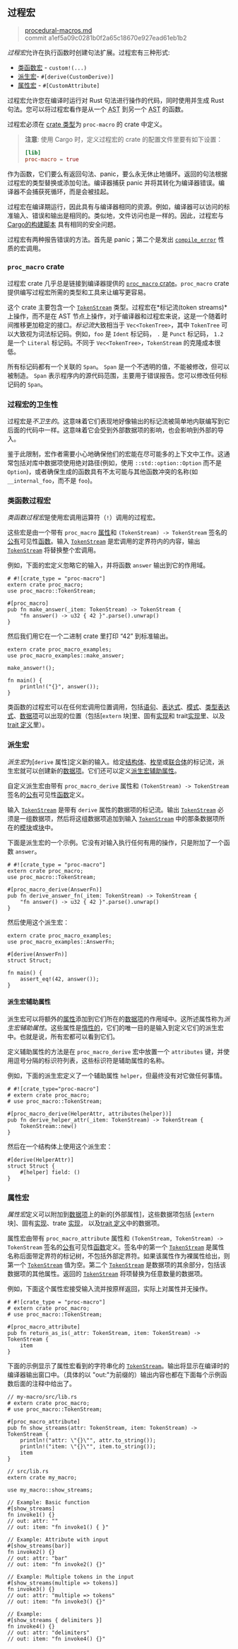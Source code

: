 ## 过程宏

>[procedural-macros.md](https://github.com/rust-lang/reference/blob/master/src/procedural-macros.md)\
>commit a1ef5a09c0281b0f2a65c18670e927ead61eb1b2

*过程宏*允许在执行函数时创建句法扩展。过程宏有三种形式:

* [类函数宏] - `custom!(...)`
* [派生宏]- `#[derive(CustomDerive)]`
* [属性宏] - `#[CustomAttribute]`

过程宏允许您在编译时运行对 Rust 句法进行操作的代码，同时使用并生成 Rust 句法。您可以将过程宏看作是从一个 <abbr title="抽象句法树：Abstract Syntax Tree">AST</abbr> 到另一个 <abbr title="抽象句法树：Abstract Syntax Tree">AST</abbr> 的函数。

过程宏必须在 [crate 类型]为 `proc-macro` 的 crate 中定义。

> **注意**: 使用 Cargo 时，定义过程宏的 crate 的配置文件里要有如下设置：
>
> ```toml
> [lib]
> proc-macro = true
> ```

作为函数，它们要么有返回句法、panic，要么永无休止地循环。返回的句法根据过程宏的类型替换或添加句法。编译器捕获 panic 并将其转化为编译器错误。编译器不会捕获死循环，而是会被挂起。

过程宏在编译期运行，因此具有与编译器相同的资源。例如，编译器可以访问的标准输入、错误和输出是相同的。类似地，文件访问也是一样的。因此，过程宏与 [Cargo的构建脚本] 具有相同的安全问题。

过程宏有两种报告错误的方法。首先是 panic；第二个是发出 [`compile_error`] 性质的宏调用。

### `proc_macro` crate

过程宏 crate 几乎总是链接到编译器提供的 [`proc_macro` crate]。`proc_macro` crate 提供编写过程宏所需的类型和工具来让编写更容易。

这个 crate 主要包含一个 [`TokenStream`] 类型。过程宏在*标记流(token streams)*上操作，而不是在 AST 节点上操作，对于编译器和过程宏来说，这是一个随着时间推移更加稳定的接口。*标记流*大致相当于 `Vec<TokenTree>`，其中 `TokenTree` 可以大致视为词法标记码。例如，`foo` 是 `Ident` 标记码， `.` 是 `Punct` 标记码， `1.2` 是一个 `Literal` 标记码。不同于 `Vec<TokenTree>`，`TokenStream` 的克隆成本很低。

所有标记码都有一个关联的 `Span`。 `Span` 是一个不透明的值，不能被修改，但可以被制造。 `Span` 表示程序内的源代码范围，主要用于错误报告。您可以修改任何标记码的 `Span`。

### 过程宏的卫生性

过程宏是*不卫生的*。这意味着它们表现地好像输出的标记流被简单地内联编写到它后面的代码中一样。这意味着它会受到外部数据项的影响，也会影响到外部的导入。

鉴于此限制，宏作者需要小心地确保他们的宏能在尽可能多的上下文中工作。这通常包括对库中数据项使用绝对路径(例如，使用 `::std::option::Option` 而不是 `Option`)，或者确保生成的函数具有不太可能与其他函数冲突的名称(如`__internal_foo`，而不是 `foo`)。

### 类函数过程宏

*类函数过程宏*是使用宏调用运算符（`!`）调用的过程宏。

这些宏是由一个带有 `proc_macro` [属性]和 `(TokenStream) -> TokenStream` 签名的 [公有]可见性[函数]。输入 [`TokenStream`] 是宏调用的定界符内的内容，输出 [`TokenStream`] 将替换整个宏调用。

例如，下面的宏定义忽略它的输入，并将函数 `answer` 输出到它的作用域。

<!-- ignore: test doesn't support proc-macro -->
```rust,ignore
# #![crate_type = "proc-macro"]
extern crate proc_macro;
use proc_macro::TokenStream;

#[proc_macro]
pub fn make_answer(_item: TokenStream) -> TokenStream {
    "fn answer() -> u32 { 42 }".parse().unwrap()
}
```

然后我们用它在一个二进制 crate 里打印 “42” 到标准输出。

<!-- ignore: requires external crates -->
```rust,ignore
extern crate proc_macro_examples;
use proc_macro_examples::make_answer;

make_answer!();

fn main() {
    println!("{}", answer());
}
```

类函数的过程宏可以在任何宏调用位置调用，包括[语句]、[表达式]、[模式]、[类型表达式]、[数据项]可以出现的位置（包括[`extern` 块]里、固有[实现]和 trait[实现]里、以及 [trait 定义]里）。

### 派生宏

*派生宏*为[`derive` 属性]定义新的输入。给定[结构体]、[枚举]或[联合体]的标记流，派生宏就可以创建新的[数据项]。它们还可以定义[派生宏辅助属性]。

自定义派生宏由带有 `proc_macro_derive` 属性和 `(TokenStream) -> TokenStream` 签名的[公有]可见性[函数]定义。

输入 [`TokenStream`] 是带有 `derive` 属性的数据项的标记流。输出 [`TokenStream`] 必须是一组数据项，然后将这组数据项追加到输入 [`TokenStream`] 中的那条数据项所在的[模块]或[块]中。

下面是派生宏的一个示例。它没有对输入执行任何有用的操作，只是附加了一个函数 `answer`。

<!-- ignore: test doesn't support proc-macro -->
```rust,ignore
# #![crate_type = "proc-macro"]
extern crate proc_macro;
use proc_macro::TokenStream;

#[proc_macro_derive(AnswerFn)]
pub fn derive_answer_fn(_item: TokenStream) -> TokenStream {
    "fn answer() -> u32 { 42 }".parse().unwrap()
}
```

然后使用这个派生宏：

<!-- ignore: requires external crates -->
```rust,ignore
extern crate proc_macro_examples;
use proc_macro_examples::AnswerFn;

#[derive(AnswerFn)]
struct Struct;

fn main() {
    assert_eq!(42, answer());
}
```

#### 派生宏辅助属性

派生宏可以将额外的[属性]添加到它们所在的[数据项]的作用域中。这所述属性称为*派生宏辅助属性*。这些属性是[惰性的]，它们的唯一目的是输入到定义它们的派生宏中。也就是说，所有宏都可以看到它们。

定义辅助属性的方法是在 `proc_macro_derive` 宏中放置一个 `attributes` 键，并使用逗号分隔的标识符列表，这些标识符是辅助属性的名称。

例如，下面的派生宏定义了一个辅助属性 `helper`，但最终没有对它做任何事情。

<!-- ignore: test doesn't support proc-macro -->
```rust,ignore
# #![crate_type="proc-macro"]
# extern crate proc_macro;
# use proc_macro::TokenStream;

#[proc_macro_derive(HelperAttr, attributes(helper))]
pub fn derive_helper_attr(_item: TokenStream) -> TokenStream {
    TokenStream::new()
}
```

然后在一个结构体上使用这个派生宏：

<!-- ignore: requires external crates -->
```rust,ignore
#[derive(HelperAttr)]
struct Struct {
    #[helper] field: ()
}
```

### 属性宏

*属性宏*定义可以附加到[数据项]上的新的[外部属性]，这些数据项包括 [`extern` 块]、固有[实现]、trate [实现]， 以及[trait 定义]中的数据项。

属性宏由带有 `proc_macro_attribute` 属性和 `(TokenStream, TokenStream) -> TokenStream` 签名的[公有]可见性[函数]定义。签名中的第一个 [`TokenStream`] 是属性名称后面带定界符的标记树，不包括外部定界符。如果该属性作为裸属性给出，则第一个 [`TokenStream`] 值为空。第二个 [`TokenStream`] 是数据项的其余部分，包括该数据项的其他属性。返回的 [`TokenStream`] 将项替换为任意数量的数据项。

例如，下面这个属性宏接受输入流并按原样返回，实际上对属性并无操作。

<!-- ignore: test doesn't support proc-macro -->
```rust,ignore
# #![crate_type = "proc-macro"]
# extern crate proc_macro;
# use proc_macro::TokenStream;

#[proc_macro_attribute]
pub fn return_as_is(_attr: TokenStream, item: TokenStream) -> TokenStream {
    item
}
```

下面的示例显示了属性宏看到的字符串化的 [`TokenStream`]。输出将显示在编译时的编译器输出窗口中。（具体的以 "out:"为前缀的）输出内容也都在下面每个示例函数后面的注释中给出了。

<!-- ignore: test doesn't support proc-macro -->
```rust,ignore
// my-macro/src/lib.rs
# extern crate proc_macro;
# use proc_macro::TokenStream;

#[proc_macro_attribute]
pub fn show_streams(attr: TokenStream, item: TokenStream) -> TokenStream {
    println!("attr: \"{}\"", attr.to_string());
    println!("item: \"{}\"", item.to_string());
    item
}
```

<!-- ignore: requires external crates -->
```rust,ignore
// src/lib.rs
extern crate my_macro;

use my_macro::show_streams;

// Example: Basic function
#[show_streams]
fn invoke1() {}
// out: attr: ""
// out: item: "fn invoke1() { }"

// Example: Attribute with input
#[show_streams(bar)]
fn invoke2() {}
// out: attr: "bar"
// out: item: "fn invoke2() {}"

// Example: Multiple tokens in the input
#[show_streams(multiple => tokens)]
fn invoke3() {}
// out: attr: "multiple => tokens"
// out: item: "fn invoke3() {}"

// Example:
#[show_streams { delimiters }]
fn invoke4() {}
// out: attr: "delimiters"
// out: item: "fn invoke4() {}"
```

[属性宏]: #属性宏
[Cargo的构建脚本]: ../cargo/reference/build-scripts.html
[派生宏]: #派生宏
[类函数宏]: #类函数宏
[`TokenStream`]: ../proc_macro/struct.TokenStream.html
[`TokenStream`s]: ../proc_macro/struct.TokenStream.html
[`compile_error`]: ../std/macro.compile_error.html
[`derive` attribute]: attributes/derive.md
[`extern` blocks]: items/external-blocks.md
[`macro_rules`]: macros-by-example.md
[`proc_macro` crate]: ../proc_macro/index.html
[属性]: attributes.md
[块]: expressions/block-expr.md
[crate 类型]: linkage.md
[派生宏辅助属性]: #派生宏辅助属性
[枚举]: items/enumerations.md
[表达式]: expressions.md
[函数]: items/functions.md
[实现]: items/implementations.md
[惰性的]: attributes.md#活动属性和惰性属性
[数据项]: items.md
[模块]: items/modules.md
[模式]: patterns.md
[公有]: visibility-and-privacy.md
[语句]: statements.md
[结构体]: items/structs.md
[trait 定义]: items/traits.md
[类型表达式]: types.md#类型表达式
[类型]: types.md
[联合体]: items/unions.md
